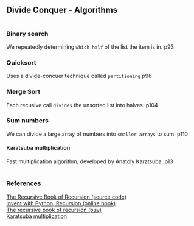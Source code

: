 ## Divide Conquer - Algorithms

#

### Binary search      
We repeatedly determining `which half` of the list the item is in. p93  

### Quicksort    
Uses a divide-concuer technique called `partitioning` p96  

### Merge Sort    
Each recusive call `divides` the unsorted list into halves. p104  

### Sum numbers  
We can divide a large array of numbers into `smaller arrays` to sum. p110  

#### Karatsuba multiplication  
Fast multiplication algorithm, developed by Anatoly Karatsuba. p13  

#

### References

[The Recursive Book of Recursion (source code)](https://github.com/asweigart/the-recursive-book-of-recursion)  
[Invent with Python, Recursion (online book)](https://inventwithpython.com/recursion/)  
[The recursive book of recursion (buy)](https://www.amazon.com/gp/product/B09BKL34VL)  
[Karatsuba multiplication](https://www.youtube.com/watch?v=cCKOl5li6YM&ab_channel=Nemean)
